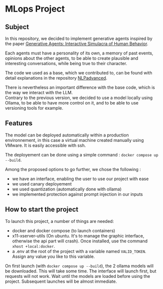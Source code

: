 # MLops Project

## Subject

In this repository, we decided to implement generative agents inspired by the paper [Generative Agents: Interactive Simulacra of Human Behavior](https://dl.acm.org/doi/pdf/10.1145/3586183.3606763).

Each agents must have a personality of its own, a memory of past events, opinions about the other agents, to be able to create plausible and interesting conversations, while being true to their character.

The code we used as a base, which we contributed to, can be found with detail explanations in the repository [NLPadvanced](https://github.com/Flooweur/NLPadvanced).

There is nevertheless an important difference with the base code, which is the way we interact with the LLM.  
Contrary to the previous version, we decided to use a model locally using Ollama, to be able to have more control on it, and to be able to use versioning tools for example.

## Features

The model can be deployed automatically within a production environnement, in this case a virtual machine created manually using VMware. It is easily accessible with ssh.

The deployement can be done using a simple command : `docker compose up --build`.

Among the proposed options to go further, we chose the following :

- we have an interface, enabling the user to use our project with ease
- we used canary deployement
- we used quantization (automatically done with ollama)
- we implemented protection against prompt injection in our inputs

## How to start the project

To launch this project, a number of things are needed:

- docker and docker compose (to launch containers)
- x11-xserver-utils (On ubuntu. It's to manage the graphic interface, otherwise the api part will crash). Once installed, use the command `xhost +local:docker`.
- a .env at the root of the project with a variable named `VALID_TOKEN`. Assign any value you like to this variable.

On first launch (with `docker compose up --build`), the 2 ollama models will be downloaded. This will take some time. The interface will launch first, but requests will not work. Wait until the models are loaded before using the project. Subsequent launches will be almost immediate.

